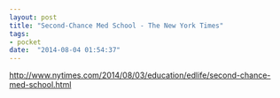 ```yaml
---
layout: post
title: "Second-Chance Med School - The New York Times"
tags:
- pocket
date:  "2014-08-04 01:54:37"
---
```


http://www.nytimes.com/2014/08/03/education/edlife/second-chance-med-school.html

